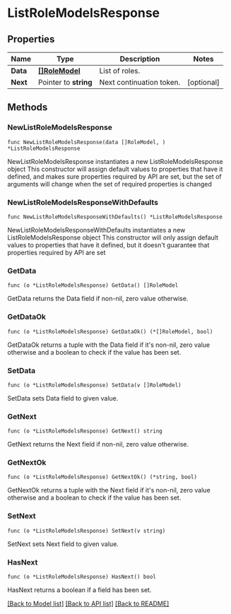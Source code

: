 # ListRoleModelsResponse

## Properties

Name | Type | Description | Notes
------------ | ------------- | ------------- | -------------
**Data** | [**[]RoleModel**](RoleModel.md) | List of roles. | 
**Next** | Pointer to **string** | Next continuation token. | [optional] 

## Methods

### NewListRoleModelsResponse

`func NewListRoleModelsResponse(data []RoleModel, ) *ListRoleModelsResponse`

NewListRoleModelsResponse instantiates a new ListRoleModelsResponse object
This constructor will assign default values to properties that have it defined,
and makes sure properties required by API are set, but the set of arguments
will change when the set of required properties is changed

### NewListRoleModelsResponseWithDefaults

`func NewListRoleModelsResponseWithDefaults() *ListRoleModelsResponse`

NewListRoleModelsResponseWithDefaults instantiates a new ListRoleModelsResponse object
This constructor will only assign default values to properties that have it defined,
but it doesn't guarantee that properties required by API are set

### GetData

`func (o *ListRoleModelsResponse) GetData() []RoleModel`

GetData returns the Data field if non-nil, zero value otherwise.

### GetDataOk

`func (o *ListRoleModelsResponse) GetDataOk() (*[]RoleModel, bool)`

GetDataOk returns a tuple with the Data field if it's non-nil, zero value otherwise
and a boolean to check if the value has been set.

### SetData

`func (o *ListRoleModelsResponse) SetData(v []RoleModel)`

SetData sets Data field to given value.


### GetNext

`func (o *ListRoleModelsResponse) GetNext() string`

GetNext returns the Next field if non-nil, zero value otherwise.

### GetNextOk

`func (o *ListRoleModelsResponse) GetNextOk() (*string, bool)`

GetNextOk returns a tuple with the Next field if it's non-nil, zero value otherwise
and a boolean to check if the value has been set.

### SetNext

`func (o *ListRoleModelsResponse) SetNext(v string)`

SetNext sets Next field to given value.

### HasNext

`func (o *ListRoleModelsResponse) HasNext() bool`

HasNext returns a boolean if a field has been set.


[[Back to Model list]](../README.md#documentation-for-models) [[Back to API list]](../README.md#documentation-for-api-endpoints) [[Back to README]](../README.md)


